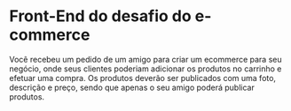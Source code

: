 # Front-End do desafio do e-commerce
Você recebeu um pedido de um amigo para criar um ecommerce para seu negócio, onde seus clientes poderiam adicionar os produtos no carrinho e efetuar uma compra. Os produtos deverão ser publicados com uma foto, descrição e preço, sendo que apenas o seu amigo poderá publicar produtos.
